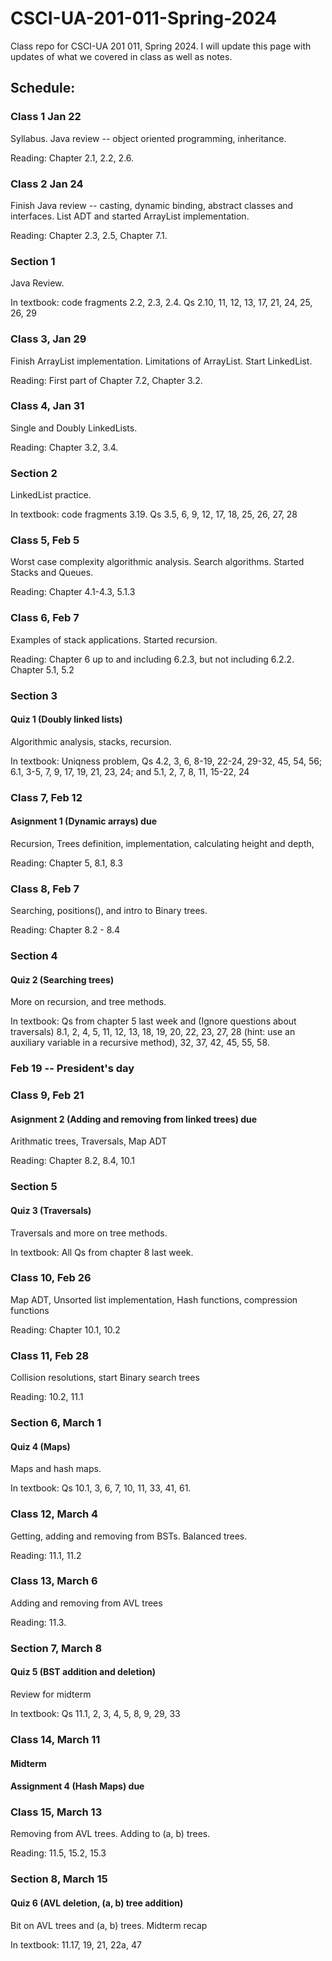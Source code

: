 # CSCI-UA-201-011-Spring-2024
Class repo for CSCI-UA 201 011, Spring 2024. I will update this page with updates of what we covered in class as well as notes.

## Schedule:

### Class 1 Jan 22

Syllabus. Java review -- object oriented programming, inheritance.

Reading: Chapter 2.1, 2.2, 2.6.

### Class 2 Jan 24

Finish Java review -- casting, dynamic binding, abstract classes and interfaces.
List ADT and started ArrayList implementation.

Reading: Chapter 2.3, 2.5, Chapter 7.1.

### Section 1

Java Review.

In textbook: code fragments 2.2, 2.3, 2.4. Qs 2.10, 11, 12, 13, 17, 21, 24, 25, 26, 29

### Class 3, Jan 29

Finish ArrayList implementation. Limitations of ArrayList. Start LinkedList.

Reading: First part of Chapter 7.2, Chapter 3.2.

### Class 4, Jan 31

Single and Doubly LinkedLists.

Reading: Chapter 3.2, 3.4.

### Section 2

LinkedList practice.

In textbook: code fragments 3.19. Qs 3.5, 6, 9, 12, 17, 18, 25, 26, 27, 28

### Class 5, Feb 5

Worst case complexity algorithmic analysis. Search algorithms. Started Stacks and Queues.

Reading: Chapter 4.1-4.3, 5.1.3

### Class 6, Feb 7

Examples of stack applications. Started recursion.

Reading: Chapter 6 up to and including 6.2.3, but not including 6.2.2. Chapter 5.1, 5.2

### Section 3

#### Quiz 1 (Doubly linked lists)

Algorithmic analysis, stacks, recursion.

In textbook: Uniqness problem, Qs 4.2, 3, 6, 8-19, 22-24, 29-32, 45, 54, 56; 6.1, 3-5, 7, 9, 17, 19, 21, 23, 24; and 5.1, 2, 7, 8, 11, 15-22, 24

### Class 7, Feb 12

#### Asignment 1 (Dynamic arrays) due

Recursion, Trees definition, implementation, calculating height and depth, 

Reading: Chapter 5, 8.1, 8.3

### Class 8, Feb 7

Searching, positions(), and intro to Binary trees.

Reading: Chapter 8.2 - 8.4

### Section 4

#### Quiz 2 (Searching trees)

More on recursion, and tree methods.

In textbook: Qs from chapter 5 last week and (Ignore questions about traversals) 8.1, 2, 4, 5, 11, 12, 13, 18, 19, 20, 22, 23, 27, 28 (hint: use an auxiliary variable in a recursive method), 32, 37, 42, 45, 55, 58.

### Feb 19 -- President's day

### Class 9, Feb 21

#### Asignment 2 (Adding and removing from linked trees) due

Arithmatic trees, Traversals, Map ADT

Reading: Chapter 8.2, 8.4, 10.1

### Section 5

#### Quiz 3 (Traversals)

Traversals and more on tree methods.

In textbook: All Qs from chapter 8 last week.

### Class 10, Feb 26

Map ADT, Unsorted list implementation, Hash functions, compression functions

Reading: Chapter 10.1, 10.2

### Class 11, Feb 28

Collision resolutions, start Binary search trees

Reading: 10.2, 11.1

### Section 6, March 1

#### Quiz 4 (Maps)

Maps and hash maps.

In textbook: Qs 10.1, 3, 6, 7, 10, 11, 33, 41, 61.

### Class 12, March 4

Getting, adding and removing from BSTs. Balanced trees.

Reading: 11.1, 11.2

### Class 13, March 6

Adding and removing from AVL trees

Reading: 11.3.

### Section 7, March 8
#### Quiz 5 (BST addition and deletion)

Review for midterm

In textbook: Qs 11.1, 2, 3, 4, 5, 8, 9, 29, 33

### Class 14, March 11

#### Midterm

#### Assignment 4 (Hash Maps) due

### Class 15, March 13

Removing from AVL trees. Adding to (a, b) trees.

Reading: 11.5, 15.2, 15.3

### Section 8, March 15
#### Quiz 6 (AVL deletion, (a, b) tree addition)
Bit on AVL trees and (a, b) trees.
Midterm recap

In textbook: 11.17, 19, 21, 22a, 47

